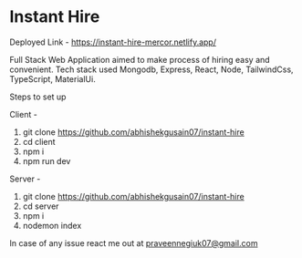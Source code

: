 # Instant Hire

Deployed Link - https://instant-hire-mercor.netlify.app/

Full Stack Web Application aimed to make process of hiring easy and convenient. Tech stack used Mongodb, Express, React, Node, TailwindCss, TypeScript, MaterialUi.

Steps to set up

Client - 
1. git clone https://github.com/abhishekgusain07/instant-hire
2. cd client
3. npm i
4. npm run dev

Server -
1. git clone https://github.com/abhishekgusain07/instant-hire
2. cd server
3. npm i
4. nodemon index


In case of any issue react me out at praveennegiuk07@gmail.com
